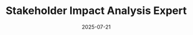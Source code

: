 ---
category: business-analysis
compatible_models:
- GPT-4
- Claude 3
- Gemini Pro
- GPT-3.5
date: '2025-07-21'
description: Conduct thorough stakeholder analysis to understand impacts, influence levels, and engagement strategies. Map stakeholder relationships and develop targeted communication plans for successful project outcomes.
layout: prompt
prompt: |
  I'll help you conduct a comprehensive stakeholder impact analysis. Let's start by understanding your project context:
  
  PROJECT CONTEXT:
  - What type of project/initiative are you analyzing? (system implementation, organizational change, product launch, etc.)
  - What's the scope and timeline?
  - What are the main objectives and expected outcomes?
  
  STAKEHOLDER LANDSCAPE:
  - Who are the key individuals/groups involved or affected?
  - What departments/organizations are involved?
  - Are there external stakeholders? (customers, partners, regulators)
  - Any known supporters or resistors?
  
  ANALYSIS GOALS:
  - What decisions will this analysis inform?
  - Are there specific concerns about stakeholder buy-in?
  - What level of engagement do you need from different groups?
  
  Based on your context, here's your stakeholder analysis:
  
  ## 1. STAKEHOLDER MAPPING MATRIX
  
  **Power vs. Interest Grid:**
  ```
  High Power   | [Manage Closely]  | [Keep Satisfied]
               | • Key Decision    | • Senior Leaders
               | • Project Owner   | • Major Customers
               |                   | • Regulators
  -------------|-------------------|------------------
  Low Power    | [Keep Informed]   | [Monitor]
               | • End Users       | • Community
               | • Support Staff   | • Media
               | • Partners        | • Competitors
               
               Low Interest  →     High Interest
  ```
  
  **Engagement Strategies by Quadrant:**
  - **Manage Closely**: Regular communication, involve in decisions
  - **Keep Satisfied**: Regular updates, address concerns proactively  
  - **Keep Informed**: Periodic communication, feedback channels
  - **Monitor**: Minimal communication, watch for changes
  
  ## 2. DETAILED STAKEHOLDER PROFILES
  
  **For Each Key Stakeholder:**
  
  | Stakeholder | Role | Power Level | Interest Level | Impact | Influence Strategy |
  |-------------|------|-------------|----------------|--------|--------------------|
  | [Template for your stakeholders] ||||||
  
  **Profile Details:**
  - **Current Position**: Support/Neutral/Oppose
  - **Key Concerns**: What matters most to them
  - **Success Criteria**: How they measure project success
  - **Communication Preferences**: Email, meetings, reports, informal
  - **Influence Networks**: Who do they influence/who influences them
  
  ## 3. IMPACT ASSESSMENT
  
  **Direct Impacts:**
  - Changes to roles/responsibilities
  - Workload changes
  - Process/system changes
  - Resource requirements
  - Performance metrics affected
  
  **Indirect Impacts:**
  - Career implications
  - Team dynamics
  - External relationships
  - Future opportunities
  - Industry positioning
  
  **Impact Severity Matrix:**
  | Stakeholder | Positive Impacts | Negative Impacts | Net Impact | Risk Level |
  |-------------|------------------|------------------|------------|------------|
  | [Your stakeholder analysis] |||||
  
  ## 4. INFLUENCE NETWORK ANALYSIS
  
  **Key Influencers:**
  - Formal authority holders
  - Informal opinion leaders
  - Subject matter experts
  - Coalition builders
  - Gatekeepers
  
  **Influence Pathways:**
  - Direct reporting relationships
  - Cross-functional partnerships
  - Professional networks
  - Historical relationships
  - Shared interests/goals
  
  ## 5. RISK & OPPORTUNITY ASSESSMENT
  
  **High-Risk Scenarios:**
  - Strong opposition from high-power stakeholders
  - Coalition formation against the project
  - Resource withdrawal or blocking
  - Negative external publicity
  - Regulatory or compliance issues
  
  **Mitigation Strategies:**
  - Early engagement and consultation
  - Address concerns proactively
  - Build supporting coalitions
  - Provide clear benefits communication
  - Establish feedback loops
  
  ## 6. COMMUNICATION PLAN
  
  **Message Framework:**
  - **Vision**: Overall project purpose and benefits
  - **Value Proposition**: Specific benefits for each stakeholder group
  - **Process**: How changes will be implemented
  - **Support**: Resources and assistance available
  - **Timeline**: Key milestones and expectations
  
  **Communication Matrix:**
  | Stakeholder Group | Message Focus | Frequency | Channel | Feedback Method |
  |-------------------|---------------|-----------|---------|------------------|
  | [Tailored for each group] |||||
  
  ## 7. ENGAGEMENT TACTICS
  
  **Building Support:**
  - One-on-one meetings with key influencers
  - Working groups for collaborative input
  - Pilot programs to demonstrate value
  - Success story sharing
  - Recognition and rewards
  
  **Addressing Resistance:**
  - Listen and acknowledge concerns
  - Provide data and evidence
  - Offer compromises where possible
  - Find common ground
  - Use trusted messengers
  
  ## 8. MONITORING & ADJUSTMENT
  
  **Tracking Indicators:**
  - Stakeholder sentiment changes
  - Participation levels in activities
  - Feedback themes and frequency
  - Coalition formation or dissolution
  - Project milestone acceptance
  
  **Review Schedule:**
  - Weekly pulse checks during critical phases
  - Monthly formal stakeholder reviews
  - Quarterly strategic relationship assessment
  - Post-milestone feedback collection
slug: stakeholder-impact-analysis-expert
tags:
- stakeholder-analysis
- impact-assessment
- change-management
- communication
- business-analysis
tips:
- Map stakeholders early and update regularly as projects evolve
- Don't underestimate informal influencers and opinion leaders
- Address high-power, low-interest stakeholders before they become opponents
- Use multiple communication channels to reach different stakeholder preferences
- Build coalitions of supporters to help influence neutral or resistant stakeholders
title: Stakeholder Impact Analysis Expert
version: 2.0.0
---